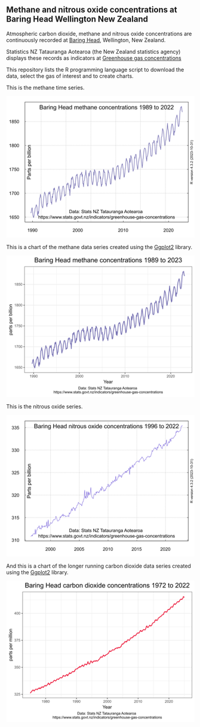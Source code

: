 ## Methane and nitrous oxide concentrations at Baring Head Wellington New Zealand

Atmospheric carbon dioxide, methane and nitrous oxide concentrations are continuously recorded at [Baring Head](https://en.wikipedia.org/wiki/Baring_Head), Wellington, New Zealand.

Statistics NZ Tatauranga Aotearoa (the New Zealand statistics agency) displays these records as indicators at [Greenhouse gas concentrations](https://www.stats.govt.nz/indicators/greenhouse-gas-concentrations) 

This repository lists the R programming language script to download the data, select the gas of interest and to create charts.

This is the methane time series.

![](NZmethane-2019-720by540.svg)

This is a chart of the methane data series created using the [Ggplot2](https://stackoverflow.com/tags/ggplot2) library.

![](BHD-methane-1989-2023-Ggplot.svg)

This is the nitrous oxide series.

![](NZnitrousoxide-2019-720by540.svg)

And this is a chart of the longer running carbon dioxide data series created using the [Ggplot2](https://stackoverflow.com/tags/ggplot2) library.

![](NZ-CO2-BHD-2019-720by540.svg)
